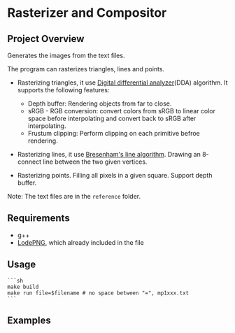 # Rasterizer and Compositor

## Project Overview
Generates the images from the text files. 

The program can rasterizes triangles, lines and points.

- Rasterizing triangles, it use [Digital differential analyzer](https://en.wikipedia.org/wiki/Digital_differential_analyzer_(graphics_algorithm))(DDA) algorithm. It supports the following features:
    - Depth buffer: Rendering objects from far to close.
    - sRGB - RGB conversion: convert colors from sRGB to linear color space before interpolating and convert back to sRGB after interpolating.
    - Frustum clipping: Perform clipping on each primitive befroe rendering.
    
 - Rasterizing lines, it use [Bresenham's line algorithm](https://en.wikipedia.org/wiki/Bresenham%27s_line_algorithm). Drawing an 8-connect line between the two given vertices.
 
 - Rasterizing points. Filling all pixels in a given square. Support depth buffer.

Note: The text files are in the `reference` folder.

## Requirements
- g++
- [LodePNG](https://lodev.org/lodepng/), which already included in the file

## Usage
    ```sh
    make build
    make run file=$filename # no space between "=", mp1xxx.txt
    ```

## Examples


